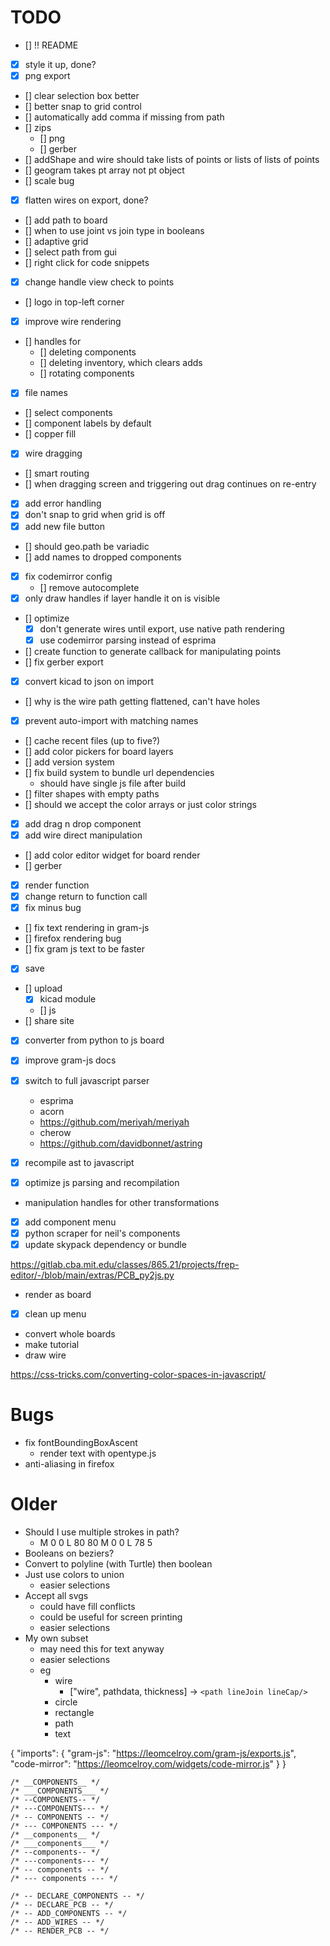 # TODO
- [] !! README
- [x] style it up, done?
- [x] png export
- [] clear selection box better
- [] better snap to grid control
- [] automatically add comma if missing from path
- [] zips 
	- [] png
	- [] gerber
- [] addShape and wire should take lists of points or lists of lists of points
- [] geogram takes pt array not pt object
- [] scale bug
- [x] flatten wires on export, done?
- [] add path to board
- [] when to use joint vs join type in booleans
- [] adaptive grid
- [] select path from gui
- [] right click for code snippets
- [x] change handle view check to points
- [] logo in top-left corner
- [x] improve wire rendering
- [] handles for
	- [] deleting components
	- [] deleting inventory, which clears adds
	- [] rotating components
- [x] file names
- [] select components
- [] component labels by default 
- [] copper fill
- [x] wire dragging
- [] smart routing
- [] when dragging screen and triggering out drag continues on re-entry
- [x] add error handling
- [x] don't snap to grid when grid is off
- [x] add new file button
- [] should geo.path be variadic
- [] add names to dropped components
- [x] fix codemirror config
	- [] remove autocomplete
- [x] only draw handles if layer handle it on is visible
- [] optimize
	- [x] don't generate wires until export, use native path rendering
	- [x] use codemirror parsing instead of esprima
- [] create function to generate callback for manipulating points
- [] fix gerber export
- [x] convert kicad to json on import
- [] why is the wire path getting flattened, can't have holes
- [x] prevent auto-import with matching names
- [] cache recent files (up to five?)
- [] add color pickers for board layers
- [] add version system
- [] fix build system to bundle url dependencies
	- should have single js file after build
- [] filter shapes with empty paths
- [] should we accept the color arrays or just color strings
- [x] add drag n drop component
- [x] add wire direct manipulation
- [] add color editor widget for board render
- [] gerber
- [x] render function
- [x] change return to function call
- [x] fix minus bug
- [] fix text rendering in gram-js
- [] firefox rendering bug
- [] fix gram js text to be faster
- [x] save
- [] upload
	- [x] kicad module
	- [] js
- [] share site
- [x] converter from python to js board
- [x] improve gram-js docs

- [x] switch to full javascript parser
	- esprima
	- acorn
	- https://github.com/meriyah/meriyah
	- cherow
	- https://github.com/davidbonnet/astring
	
- [x] recompile ast to javascript
- [x] optimize js parsing and recompilation
- manipulation handles for other transformations
- [x] add component menu
- [x] python scraper for neil's components
- [x] update skypack dependency or bundle

https://gitlab.cba.mit.edu/classes/865.21/projects/frep-editor/-/blob/main/extras/PCB_py2js.py

- render as board
- [x] clean up menu
- convert whole boards
- make tutorial
- draw wire

https://css-tricks.com/converting-color-spaces-in-javascript/

# Bugs

- fix fontBoundingBoxAscent
	- render text with opentype.js
- anti-aliasing in firefox


# Older

- Should I use multiple strokes in path?
	- M 0 0 L 80 80 M 0 0 L 78 5
- Booleans on beziers?
- Convert to polyline (with Turtle) then boolean
- Just use colors to union
	- easier selections
- Accept all svgs
	- could have fill conflicts
	- could be useful for screen printing
	- easier selections
- My own subset
	- may need this for text anyway
	- easier selections
	- eg
		- wire
			- ["wire", pathdata, thickness] -> `<path lineJoin lineCap/>`
		- circle
		- rectangle
		- path
		- text



{
   "imports": {
        "gram-js": "https://leomcelroy.com/gram-js/exports.js",
        "code-mirror": "https://leomcelroy.com/widgets/code-mirror.js"
   }
}

```
/* __COMPONENTS__ */
/* ___COMPONENTS___ */
/* --COMPONENTS-- */
/* ---COMPONENTS--- */
/* -- COMPONENTS -- */
/* --- COMPONENTS --- */
/* __components__ */
/* ___components___ */
/* --components-- */
/* ---components--- */
/* -- components -- */
/* --- components --- */
```


```
/* -- DECLARE_COMPONENTS -- */
/* -- DECLARE_PCB -- */
/* -- ADD_COMPONENTS -- */
/* -- ADD_WIRES -- */
/* -- RENDER_PCB -- */

```
